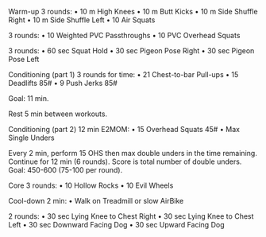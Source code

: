 Warm-up
3 rounds:
• 10 m High Knees
• 10 m Butt Kicks
• 10 m Side Shuffle Right
• 10 m Side Shuffle Left
• 10 Air Squats

3 rounds:
• 10 Weighted PVC Passthroughs
• 10 PVC Overhead Squats

3 rounds:
• 60 sec Squat Hold
• 30 sec Pigeon Pose Right
• 30 sec Pigeon Pose Left

Conditioning (part 1)
3 rounds for time:
• 21 Chest-to-bar Pull-ups
• 15 Deadlifts 85#
• 9 Push Jerks 85#

Goal: 11 min.

Rest 5 min between workouts.

Conditioning (part 2)
12 min E2MOM:
• 15 Overhead Squats 45#
• Max Single Unders

Every 2 min, perform 15 OHS then max double unders in the time remaining. Continue for 12 min (6 rounds). Score is total number of double unders. 
Goal: 450-600 (75-100 per round).

Core
3 rounds:
• 10 Hollow Rocks
• 10 Evil Wheels

Cool-down
2 min:
• Walk on Treadmill or slow AirBike

2 rounds:
• 30 sec Lying Knee to Chest Right
• 30 sec Lying Knee to Chest Left
• 30 sec Downward Facing Dog
• 30 sec Upward Facing Dog